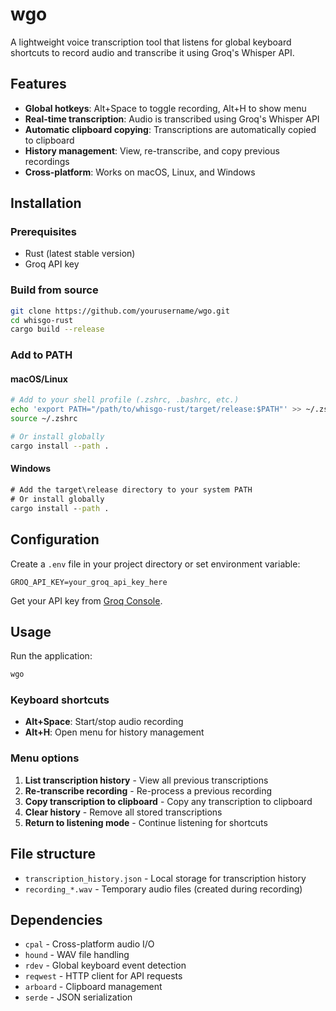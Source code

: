 # wgo

A lightweight voice transcription tool that listens for global keyboard shortcuts to record audio and transcribe it using Groq's Whisper API.

## Features

- **Global hotkeys**: Alt+Space to toggle recording, Alt+H to show menu
- **Real-time transcription**: Audio is transcribed using Groq's Whisper API
- **Automatic clipboard copying**: Transcriptions are automatically copied to clipboard
- **History management**: View, re-transcribe, and copy previous recordings
- **Cross-platform**: Works on macOS, Linux, and Windows

## Installation

### Prerequisites

- Rust (latest stable version)
- Groq API key

### Build from source

```bash
git clone https://github.com/yourusername/wgo.git
cd whisgo-rust
cargo build --release
```

### Add to PATH

#### macOS/Linux

```bash
# Add to your shell profile (.zshrc, .bashrc, etc.)
echo 'export PATH="/path/to/whisgo-rust/target/release:$PATH"' >> ~/.zshrc
source ~/.zshrc

# Or install globally
cargo install --path .
```

#### Windows

```cmd
# Add the target\release directory to your system PATH
# Or install globally
cargo install --path .
```

## Configuration

Create a `.env` file in your project directory or set environment variable:

```env
GROQ_API_KEY=your_groq_api_key_here
```

Get your API key from [Groq Console](https://console.groq.com/).

## Usage

Run the application:

```bash
wgo
```

### Keyboard shortcuts

- **Alt+Space**: Start/stop audio recording
- **Alt+H**: Open menu for history management

### Menu options

1. **List transcription history** - View all previous transcriptions
2. **Re-transcribe recording** - Re-process a previous recording
3. **Copy transcription to clipboard** - Copy any transcription to clipboard
4. **Clear history** - Remove all stored transcriptions
5. **Return to listening mode** - Continue listening for shortcuts

## File structure

- `transcription_history.json` - Local storage for transcription history
- `recording_*.wav` - Temporary audio files (created during recording)

## Dependencies

- `cpal` - Cross-platform audio I/O
- `hound` - WAV file handling
- `rdev` - Global keyboard event detection
- `reqwest` - HTTP client for API requests
- `arboard` - Clipboard management
- `serde` - JSON serialization
